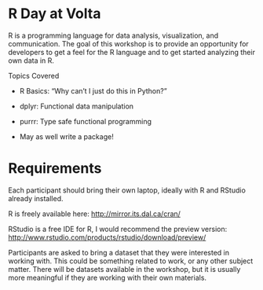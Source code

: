 # R Day at Volta

R is a programming language for data analysis, visualization, and communication. The goal of this workshop is to provide an opportunity for developers to get a feel for the R language and to get started analyzing their own data in R. 

Topics Covered

- R Basics: “Why can’t I just do this in Python?”

- dplyr: Functional data manipulation

- purrr: Type safe functional programming

- May as well write a package!

# Requirements

Each participant should bring their own laptop, ideally with R and RStudio already installed.

R is freely available here: http://mirror.its.dal.ca/cran/

RStudio is a free IDE for R, I would recommend the preview version: http://www.rstudio.com/products/rstudio/download/preview/

Participants are asked to bring a dataset that they were interested in working with. This could be something related to work, or any other subject matter. There will be datasets available in the workshop, but it is usually more meaningful if they are working with their own materials.

